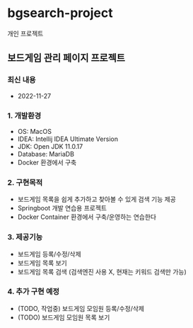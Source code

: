 # bgsearch-project
개인 프로젝트

## 보드게임 관리 페이지 프로젝트

### 최신 내용

 - 2022-11-27

### 1. 개발환경

 - OS: MacOS
 - IDEA: Intellij IDEA Ultimate Version
 - JDK: Open JDK 11.0.17
 - Database: MariaDB
 - Docker 환경에서 구축

### 2. 구현목적

 - 보드게임 목록을 쉽게 추가하고 찾아볼 수 있게 검색 기능 제공
 - Springboot 개발 연습용 프로젝트
 - Docker Container 환경에서 구축/운영하는 연습한다

### 3. 제공기능

 - 보드게임 등록/수정/삭제
 - 보드게임 목록 보기
 - 보드게임 목록 검색 (검색엔진 사용 X, 현재는 키워드 검색만 가능)

### 4. 추가 구현 예정

 - (TODO, 작업중) 보드게임 모임원 등록/수정/삭제
 - (TODO) 보드게임 모임원 목록 보기
